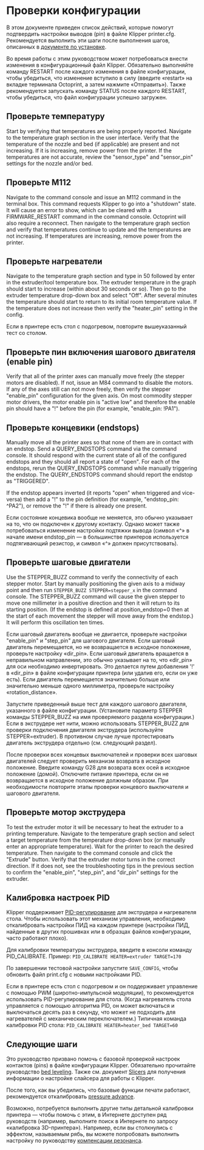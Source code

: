 # Проверки конфигурации

В этом документе приведен список действий, которые помогут подтвердить настройки выводов (pin) в файле Klipper printer.cfg. Рекомендуется выполнить эти шаги после выполнения шагов, описанных в [документе по установке](Installation.md).

Во время работы с этим руководством может потребоваться внести изменения в конфигурационный файл Klipper. Обязательно выполняйте команду RESTART после каждого изменения в файле конфигурации, чтобы убедиться, что изменение вступило в силу (введите «restart» на вкладке терминала Octoprint, а затем нажмите «Отправить»). Также рекомендуется запускать команду STATUS после каждого RESTART, чтобы убедиться, что файл конфигурации успешно загружен.

## Проверьте температуру

Start by verifying that temperatures are being properly reported. Navigate to the temperature graph section in the user interface. Verify that the temperature of the nozzle and bed (if applicable) are present and not increasing. If it is increasing, remove power from the printer. If the temperatures are not accurate, review the "sensor_type" and "sensor_pin" settings for the nozzle and/or bed.

## Проверьте M112

Navigate to the command console and issue an M112 command in the terminal box. This command requests Klipper to go into a "shutdown" state. It will cause an error to show, which can be cleared with a FIRMWARE_RESTART command in the command console. Octoprint will also require a reconnect. Then navigate to the temperature graph section and verify that temperatures continue to update and the temperatures are not increasing. If temperatures are increasing, remove power from the printer.

## Проверьте нагреватели

Navigate to the temperature graph section and type in 50 followed by enter in the extruder/tool temperature box. The extruder temperature in the graph should start to increase (within about 30 seconds or so). Then go to the extruder temperature drop-down box and select "Off". After several minutes the temperature should start to return to its initial room temperature value. If the temperature does not increase then verify the "heater_pin" setting in the config.

Если в принтере есть стол с подогревом, повторите вышеуказанный тест со столом.

## Проверьте пин включения шагового двигателя (enable pin)

Verify that all of the printer axes can manually move freely (the stepper motors are disabled). If not, issue an M84 command to disable the motors. If any of the axes still can not move freely, then verify the stepper "enable_pin" configuration for the given axis. On most commodity stepper motor drivers, the motor enable pin is "active low" and therefore the enable pin should have a "!" before the pin (for example, "enable_pin: !PA1").

## Проверьте концевики (endstops)

Manually move all the printer axes so that none of them are in contact with an endstop. Send a QUERY_ENDSTOPS command via the command console. It should respond with the current state of all of the configured endstops and they should all report a state of "open". For each of the endstops, rerun the QUERY_ENDSTOPS command while manually triggering the endstop. The QUERY_ENDSTOPS command should report the endstop as "TRIGGERED".

If the endstop appears inverted (it reports "open" when triggered and vice-versa) then add a "!" to the pin definition (for example, "endstop_pin: ^PA2"), or remove the "!" if there is already one present.

Если состояние концевика вообще не меняется, это обычно указывает на то, что он подключен к другому контакту. Однако может также потребоваться изменение настройки подтяжки вывода (символ «^» в начале имени endstop_pin — в большинстве принтеров используется подтягивающий резистор, и символ «^» должен присутствовать).

## Проверьте шаговые двигатели

Use the STEPPER_BUZZ command to verify the connectivity of each stepper motor. Start by manually positioning the given axis to a midway point and then run `STEPPER_BUZZ STEPPER=stepper_x` in the command console. The STEPPER_BUZZ command will cause the given stepper to move one millimeter in a positive direction and then it will return to its starting position. (If the endstop is defined at position_endstop=0 then at the start of each movement the stepper will move away from the endstop.) It will perform this oscillation ten times.

Если шаговый двигатель вообще не двигается, проверьте настройки "enable_pin" и "step_pin" для шагового двигателя. Если шаговый двигатель перемещается, но не возвращается в исходное положение, проверьте настройку «dir_pin». Если шаговый двигатель вращается в неправильном направлении, это обычно указывает на то, что «dir_pin» для оси необходимо инвертировать. Это делается путем добавления '!' в «dir_pin» в файле конфигурации принтера (или удалив его, если он уже есть). Если двигатель перемещается значительно больше или значительно меньше одного миллиметра, проверьте настройку «rotation_distance».

Запустите приведенный выше тест для каждого шагового двигателя, указанного в файле конфигурации. (Установите параметр STEPPER команды STEPPER_BUZZ на имя проверяемого раздела конфигурации.) Если в экструдере нет нити, можно использовать STEPPER_BUZZ для проверки подключения двигателя экструдера (используйте STEPPER=extruder). В противном случае лучше протестировать двигатель экструдера отдельно (см. следующий раздел).

После проверки всех концевых выключателей и проверки всех шаговых двигателей следует проверить механизм возврата в исходное положение. Введите команду G28 для возврата всех осей в исходное положение (домой). Отключите питание принтера, если он не возвращается в исходное положение должным образом. При необходимости повторите этапы проверки концевого выключателя и шагового двигателя.

## Проверьте мотор экструдера

To test the extruder motor it will be necessary to heat the extruder to a printing temperature. Navigate to the temperature graph section and select a target temperature from the temperature drop-down box (or manually enter an appropriate temperature). Wait for the printer to reach the desired temperature. Then navigate to the command console and click the "Extrude" button. Verify that the extruder motor turns in the correct direction. If it does not, see the troubleshooting tips in the previous section to confirm the "enable_pin", "step_pin", and "dir_pin" settings for the extruder.

## Калибровка настроек PID

Klipper поддерживает [PID-регулирование](https://ru.wikipedia.org/wiki/ПИД-регулятор) для экструдера и нагревателя стола. Чтобы использовать этот механизм управления, необходимо откалибровать настройки ПИД на каждом принтере (настройки ПИД, найденные в других прошивках или в образцах файлов конфигурации, часто работают плохо).

Для калибровки температуры экструдера, введите в консоли команду PID_CALIBRATE. Пример: `PID_CALIBRATE HEATER=extruder TARGET=170`

По завершении тестовой настройки запустите `SAVE_CONFIG`, чтобы обновить файл print.cfg с новыми настройками PID.

Если в принтере есть стол с подогревом и он поддерживает управление с помощью PWM (широтно-импульсной модуляции), то рекомендуется использовать PID-регулирование для стола. (Когда нагреватель стола управляется с помощью алгоритма PID, он может включаться и выключаться десять раз в секунду, что может не подходить для нагревателей с механическим переключателем.) Типичная команда калибровки PID стола: `PID_CALIBRATE HEATER=heater_bed TARGET=60`

## Следующие шаги

Это руководство призвано помочь с базовой проверкой настроек контактов (pins) в файле конфигурации Klipper. Обязательно прочитайте руководство [bed leveling](Bed_Level.md). Также см. документ [Slicers](Slicers.md) для получения информации о настройке слайсера для работы с Klipper.

После того, как вы убедились, что базовые функции печати работают, рекомендуется откалибровать [pressure advance](Pressure_Advance.md).

Возможно, потребуется выполнить другие типы детальной калибровки принтера — чтобы помочь с этим, в Интернете доступен ряд руководств (например, выполните поиск в Интернете по запросу «калибровка 3D-принтера»). Например, если вы столкнулись с эффектом, называемым рябь, вы можете попробовать выполнить настройку по руководству [компенсации резонанса](Resonance_Compensation.md).

